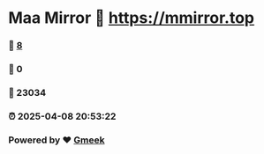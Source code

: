 # Maa Mirror :link: https://mmirror.top 
### :page_facing_up: [8](https://mmirror.top/tag.html) 
### :speech_balloon: 0 
### :hibiscus: 23034 
### :alarm_clock: 2025-04-08 20:53:22 
### Powered by :heart: [Gmeek](https://github.com/Meekdai/Gmeek)
